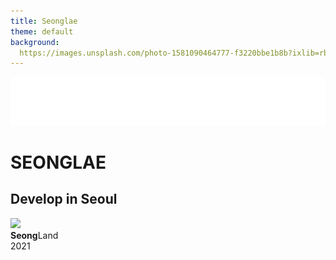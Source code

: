 ```yaml
---
title: Seonglae
theme: default
background:
  https://images.unsplash.com/photo-1581090464777-f3220bbe1b8b?ixlib=rb-1.2.1&q=85&fm=jpg&crop=entropy&cs=srgb&w=1200
---
```





<img src="https://github.com/seonglae/seonglae/raw/release/seongland.gif" class="w-200 mx-auto"/>


<div class="grid w-80 mx-auto mt-6" style="font-weight: bold">
<h1 >SEONGLAE</h1>
</div>
<div class="grid w-60 mx-auto">
<h2 >Develop in Seoul</h2>
</div>


<div class="abs-bl mx-14 my-12 flex">
  <img src="https://storage.googleapis.com/seonglae/photo/personal/2022/round/near.png" class="h-8">
  <div class="ml-3 flex flex-col text-left">
    <div><b>Seong</b>Land</div>
    <div class="text-sm opacity-50">2021</div>
  </div>
</div>
